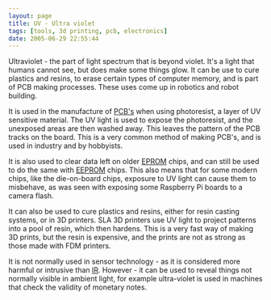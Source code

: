 ```yaml
---
layout: page
title: UV - Ultra violet
tags: [tools, 3d printing, pcb, electronics]
date: 2005-06-29 22:55:44
---
```

Ultraviolet - the part of light spectrum that is beyond violet. It's a light that humans cannot see, but does make some things glow. It can be use to cure plastics and resins, to erase certain types of computer memory, and is part of PCB making processes. These uses come up in robotics and robot building.

It is used in the manufacture of [PCB's](/wiki/pcb.html "Printed Circuit Board") when using photoresist, a layer of UV sensitive material. The UV light is used to expose the photoresist, and the unexposed areas are then washed away. This leaves the pattern of the PCB tracks on the board. This is a very common method of making PCB's, and is used in industry and by hobbyists.

It is also used to clear data left on older [EPROM](/wiki/eprom.html "Erasable Programmable Rom") chips, and can still be used to do the same with [EEPROM](/wiki/eeprom.html "Electrically Erasable Programmable ROM") chips. This also means that for some modern chips, like the die-on-board chips, exposure to UV light can cause them to misbehave, as was seen with exposing some Raspberry Pi boards to a camera flash.

It can also be used to cure plastics and resins, either for resin casting systems, or in 3D printers. SLA 3D printers use UV light to project patterns into a pool of resin, which then hardens. This is a very fast way of making 3D prints, but the resin is expensive, and the prints are not as strong as those made with FDM printers.

It is not normally used in sensor technology - as it is considered more harmful or intrusive than [IR](/wiki/ir.html "Acronym for Infra Red"). However - it can be used to reveal things not normally visible in ambient light, for example ultra-violet is used in machines that check the validity of monetary notes.
